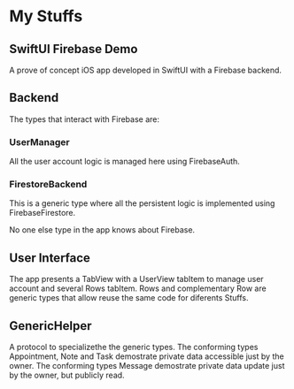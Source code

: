 # My Stuffs
## SwiftUI Firebase Demo

A prove of concept iOS app developed in SwiftUI with a Firebase backend.

## Backend
The types that interact with Firebase are:

### UserManager
All the user account logic is managed here using FirebaseAuth.

### FirestoreBackend
This is a generic type where all the persistent logic is implemented using FirebaseFirestore.

No one else type in the app knows about Firebase.

## User Interface
The app presents a TabView with a UserView tabItem to manage user account  and several Rows tabItem. Rows and complementary Row are generic types that allow reuse the same code for diferents Stuffs.

## GenericHelper
A protocol to specializethe the generic types. 
The conforming types Appointment, Note and Task demostrate private data accessible just by the owner.
The conforming types Message demostrate private data update just by the owner, but publicly read.
